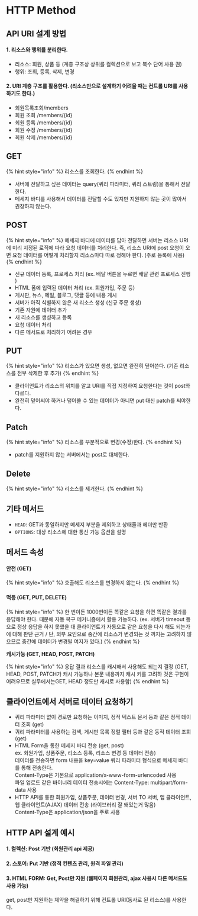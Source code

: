 # HTTP Method

## API URI 설계 방법

#### 1. 리소스와 행위를 분리한다.

* 리소스: 회원, 상품 등 (계층 구조상 상위를 컬렉션으로 보고 복수 단어 사용 권)
* 행위: 조회, 등록, 삭제, 변경

#### 2. URI 계층 구조를 활용한다.  (리소스만으로 설계하기 어려울 때는 컨트롤 URI를 사용하기도 한다.)

* 회원목록조회/members
* 회원 조회 /members/{id}
* 회원 등록 /members/{id}
* 회원 수정 /members/{id}
* 회원 삭제 /members/{id}



## GET

{% hint style="info" %}
리소스를 조회한다.
{% endhint %}

* 서버에 전달하고 싶은 데이터는 query(쿼리 파라미터, 쿼리 스트링)을 통해서 전달한다.
* 메세지 바디를 사용해서 데이터를 전달할 수도 있지만 지원하지 않는 곳이 많아서 권장하지 않는다.



## POST

{% hint style="info" %}
메세지 바디에 데이터를 담아 전달하면 서버는 리소스 URI에 미리 지정된 로직에 따라 요청 데이터를 처리한다. 즉, 리소스 URI에 post 요청이 오면 요청 데이터를 어떻게 처리할지 리소스마다 따로 정해야 한다. (주로 등록에 사용)
{% endhint %}

* 신규 데이터 등록, 프로세스 처리 (ex. 배달 버튼을 누르면 배달 관련 프로세스 진행 )
* HTML 폼에 입력된 데이터 처리 (ex. 회원가입, 주문 등)
* 게시판, 뉴스, 메일, 블로그, 댓글 등에 내용 게시
* 서버가 아직 식별하지 않은 새 리소스 생성 (신규 주문 생성)
* 기존 자원에 데이터 추가
* 새 리소스를 생성하고 등록
* 요청 데이터 처리
* 다른 메서드로 처리하기 어려운 경우&#x20;

## PUT

{% hint style="info" %}
리소스가 있으면 생성, 없으면 완전히 덮어쓴다. (기존 리소스를 전부 삭제한 후 추가)
{% endhint %}

* 클라이언트가 리소스의 위치를 알고 URI를 직접 지정하여 요청한다는 것이 post와 다르다.
* 완전히 덮어써야 하거나 덮어쓸 수 있는 데이터가 아니면 put 대신 patch를 써야한다.&#x20;



## Patch

{% hint style="info" %}
리소스를 부분적으로 변경(수정)한다.
{% endhint %}

* patch를 지원하지 않는 서버에서는 post로 대체한다.



## Delete

{% hint style="info" %}
리소스를 제거한다.
{% endhint %}



## 기타 메서드

* `HEAD`: GET과 동일하지만 메세지 부분을 제외하고 상태줄과 헤더만 반환
* `OPTIONS`: 대상 리소스에 대한 통신 가능 옵션을 설명



## 메서드 속성

#### 안전 (GET)

{% hint style="info" %}
호출해도 리소스를 변경하지 않는다.&#x20;
{% endhint %}

#### 멱등 (GET, PUT, DELETE)

{% hint style="info" %}
한 번이든 1000번이든 똑같은 요청을 하면 똑같은 결과를 응답해야 한다. 때문에 자동 복구 메커니즘에서 활용 가능하다. (ex. 서버가 timeout 등으로 정상 응답을 하지 못했을 대 클라이언트가 자동으로 같은 요청을 다시 해도 되는가에 대해 판단 근거 / 단, 외부 요인으로 중간에 리소스가 변경되는 것 까지는 고려하지 않으므로 중간에 데이터가 변경될 여지가 있다.)
{% endhint %}

**캐시가능 (GET, HEAD, POST, PATCH)**

{% hint style="info" %}
응답 결과 리소스를 캐시해서 사용해도 되는지 결정 (GET, HEAD, POST, PATCH가 캐시 가능하나 본문 내용까지 캐시 키를 고려하 것은 구현이 어려우므로 실무에서는GET, HEAD 정도만 캐시로 사용함)
{% endhint %}



## 클라이언트에서 서버로 데이터 요청하기

* 쿼리 파라미터 없이 경로만 요청하는 이미지, 정적 텍스트 문서 등과 같은 정적 데이터 조회 (get)
* 쿼리 파라미터를 사용하는 검색, 게시판 목록 정렬 필터 등과 같은 동적 데이터 조회 (get)
* &#x20;HTML Form을 통한 메세지 바디 전송 (get, post)\
  ex. 회원가입, 상품주문, 리소스 등록, 리소스 변경 등 데이터 전송)\
  데이터를 전송하면 form 내용을 key=value 쿼리 파라미터 형식으로 메세지 바디를 통해 전송한다. \
  Content-Type은 기본으로 application/x-www-form-urlencoded 사용\
  파일 업로드 같은 바이너리 데이터 전송시에는 Content-Type: multipart/form-data 사용
* HTTP API를 통한 회원가입, 상품주문, 데이터 변경, 서버 TO 서버, 앱 클라이언트, 웹 클라이언트(AJAX) 데이터 전송 (라이브러리 잘 돼있는거 많음)\
  Content-Type은 application/json을 주로 사용



## HTTP API 설계 예시

#### 1. 컬렉션: Post 기반 (회원관리 api 제공)&#x20;

#### 2. 스토어: Put 기반 (정적 컨텐츠 관리, 원격 파일 관리)

#### 3. HTML FORM: Get, Post만 지원 (웹페이지 회원관리, ajax 사용시 다른 메서드도 사용 가능)

get, post만 지원하는 제약을 해결하기 위해 컨트롤 URI(동사로 된 리소스)를 사용한다.&#x20;
